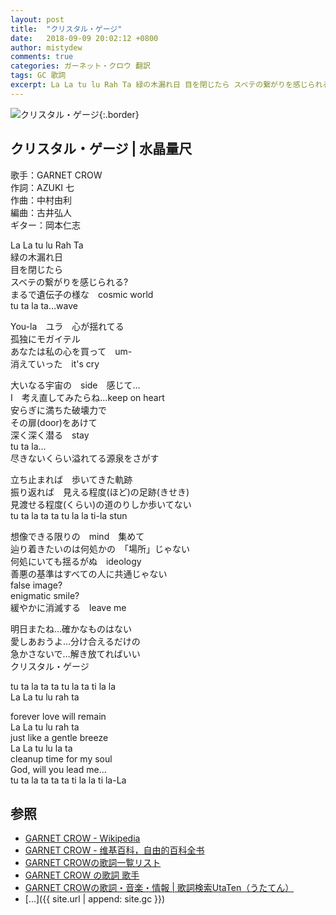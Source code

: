 ```yaml
---
layout: post
title:  "クリスタル・ゲージ"
date:   2018-09-09 20:02:12 +0800
author: mistydew
comments: true
categories: ガーネット・クロウ 翻訳
tags: GC 歌詞
excerpt: La La tu lu Rah Ta 緑の木漏れ日 目を閉じたら スベテの繋がりを感じられる? まるで遺伝子の様な cosmic world tu ta la ta…wave
---
```

![クリスタル・ゲージ](https://raw.githubusercontent.com/mistydew/gc/master/images/cover/single/Single_12th_%E3%82%AF%E3%83%AA%E3%82%B9%E3%82%BF%E3%83%AB%C2%B7%E3%82%B2%E3%83%BC%E3%82%B8.jpg){:.border}

## クリスタル・ゲージ | 水晶量尺

歌手：GARNET CROW<br>
作詞：AZUKI 七<br>
作曲：中村由利<br>
編曲：古井弘人<br>
ギター：岡本仁志

La La tu lu Rah Ta<br>
緑の木漏れ日<br>
目を閉じたら<br>
スベテの繋がりを感じられる?<br>
まるで遺伝子の様な　cosmic world<br>
tu ta la ta…wave

You-la　ユラ　心が揺れてる<br>
孤独にモガイテル<br>
あなたは私の心を買って　um-<br>
消えていった　it's cry

大いなる宇宙の　side　感じて…<br>
I　考え直してみたらね…keep on heart<br>
安らぎに満ちた破壊力で<br>
その扉(door)をあけて<br>
深く深く潜る　stay<br>
tu ta la…<br>
尽きないくらい溢れてる源泉をさがす

立ち止まれば　歩いてきた軌跡<br>
振り返れば　見える程度(ほど)の足跡(きせき)<br>
見渡せる程度(くらい)の道のりしか歩いてない<br>
tu ta la ta ta tu la la ti-la stun

想像できる限りの　mind　集めて<br>
辿り着きたいのは何処かの　「場所」じゃない<br>
何処にいても揺るがぬ　ideology<br>
善悪の基準はすべての人に共通じゃない<br>
false image?<br>
enigmatic smile?<br>
緩やかに消滅する　leave me

明日またね…確かなものはない<br>
愛しあおうよ…分け合えるだけの<br>
急かさないで…解き放てればいい<br>
クリスタル・ゲージ

tu ta la ta ta tu la ta ti la la<br>
La La tu lu rah ta

forever love will remain<br>
La La tu lu rah ta<br>
just like a gentle breeze<br>
La La tu lu la ta<br>
cleanup time for my soul<br>
God, will you lead me…<br>
tu ta la ta ta ta ti la la ti la-La

## 参照
* [GARNET CROW - Wikipedia](https://ja.wikipedia.org/wiki/GARNET_CROW)
* [GARNET CROW - 维基百科，自由的百科全书](https://zh.wikipedia.org/wiki/GARNET_CROW)
* [GARNET CROWの歌詞一覧リスト](https://www.uta-net.com/artist/344)
* [GARNET CROW の歌詞 歌手](http://www.kasi-time.com/subcat-uta-167-1.html)
* [GARNET CROWの歌詞・音楽・情報 \| 歌詞検索UtaTen（うたてん）](https://utaten.com/artist/GARNET+CROW)
* [...]({{ site.url | append: site.gc }})
